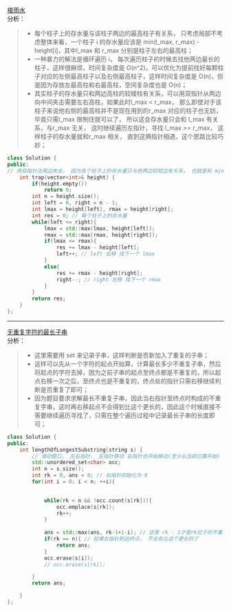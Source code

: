 [接雨水](https://leetcode-cn.com/problems/trapping-rain-water/)  
分析：  
> * 每个柱子上的存水量与该柱子两边的最高柱子有关系， 只考虑局部不考虑整体来看，一个柱子 i 的存水量应该是 min(l_max, r_max) - height[i]，其中l_max 和 r_max 分别是柱子左右的最高柱；  
> * 一种暴力的解法是循环遍历 i， 每次遍历柱子的时候去找他两边最长的柱子，这样很麻烦，时间复杂度是 O(n^2)，可以优化为提前找好每颗柱子对应的左侧最高柱子以及右侧最高柱子，这样时间复杂度是 O(n)，但是因为存放左最高柱和右最高柱，空间复杂度也是 O(n)；  
> * 其实柱子的存水量只和两边高柱的较矮柱有关系，可以用双指针从两边向中间夹击需要左右高柱，如果此时l_max < r_max， 那么即使对于该柱子来说他右侧的最高柱并不是现在用到的r_max 对应的柱子也无妨，毕竟只需l_max 限制住就可以了， 所以这会存水量只会和 l_max 有关系，与r_max 无关， 这时继续遍历左指针，寻找 l_max >= r_max， 这样柱子的存水量就和r_max 相关， 直到这俩指针相遇，这个思路比较巧妙；  
```C++
class Solution {
public:
// 用双指针法两边夹击， 因为各个柱子上的存水量只与他两边较短边有关系， 也就是和 min(lmax, rmax)以及自身的高度有关系
    int trap(vector<int>& height) {
        if(height.empty())
            return 0;
        int n = height.size();
        int left = 0, right = n - 1;
        int lmax = height[left], rmax = height[right];
        int res = 0; // 每个柱子上的存水量
        while(left <= right){
            lmax = std::max(lmax, height[left]);
            rmax = std::max(rmax, height[right]);
            if(lmax <= rmax){
                res += lmax - height[left];
                left++; // left 右移 找下一个 lmax
            }
            else{
                res += rmax - height[right];
                right--; // right 左移 找下一个 rmax
            }
        }
        return res;
    }
};
```  
---  
[无重复字符的最长子串](https://leetcode-cn.com/problems/longest-substring-without-repeating-characters/)  
分析：  
> * 这里需要用 set 来记录子串，这样判断是否新加入了重复的子串；  
> * 这样可以先从一个字符的起点开始算，计算最长多少不重复子串，然后将起点的字符去掉，因为之前子串的起点至终点都是不重复的，所以起点右移一次之后，至终点也是不重复的，终点处的指针只需右移继续判断是否重复了即可； 
> * 因为题目要求求解最长不重复子串，因此当右指针至终点时构成的不重复字串，这时再右移起点不会得到比这个更长的，因此这个时候直接不需要继续遍历寻找了，只需在整个遍历过程中记录最长子串的长度即可；  
```C++
class Solution {
public:
    int lengthOfLongestSubstring(string s) {
        // 滑动窗口， 左右指针， 左指针移动 右指针也开始移动(至少从当前位置开始)
        std::unordered_set<char> occ;
        int n = s.size();
        int rk = 0, ans = 0; // 右指针初始化为 0
        for(int i = 0; i < n; ++i){

            
            while(rk < n && !occ.count(s[rk])){
                occ.emplace(s[rk]);
                rk++;
            }
            
            ans = std::max(ans, rk-1+1-i); // 这里 rk - 1才是rk位于的不重复位置 + 1 是为了统计个数  
            if(rk == n){ // 如果右指针到达终点， 不会有比这个更长的了
                return ans;
            }
            occ.erase(s[i]);
            // occ.erase(s[rk]); 

        }
        return ans;

    }
};
```

 
